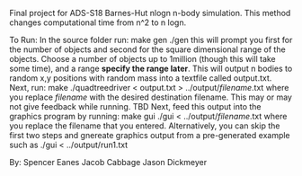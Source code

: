 Final project for ADS-S18
Barnes-Hut nlogn n-body simulation.
This method changes computational time from n^2 to n logn.

To Run:
In the source folder run:
	make gen
	./gen
this will prompt you first for the number of objects and second for the square dimensional range of the objects. Choose a number of objects up to 1million (though this will take some time), and a range **specify the range later**. This will output n bodies to random x,y positions with random mass into a textfile called output.txt.
Next, run:
	make
	./quadtreedriver < output.txt > ../output/_filename_.txt
where you replace _filename_ with the desired destination filename.
This may or may not give feedback while running. TBD
Next, feed this output into the graphics program by running:
	make gui
	./gui < ../output/_filename_.txt
where you replace the filename that you entered.
Alternatively, you can skip the first two steps and gnereate graphics output from a pre-generated example such as 
	./gui < ../output/run1.txt

By:
Spencer Eanes
Jacob Cabbage
Jason Dickmeyer
